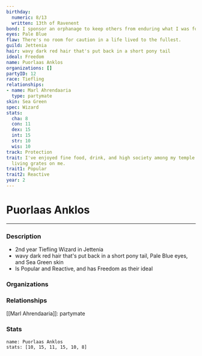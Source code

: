 ```yaml
---
birthday:
  numeric: 8/13
  written: 13th of Ravenent
bond: I sponsor an orphanage to keep others from enduring what I was forced to endure.
eyes: Pale Blue
flaw: There's no room for caution in a life lived to the fullest.
guild: Jettenia
hair: wavy dark red hair that's put back in a short pony tail
ideal: Freedom
name: Puorlaas Anklos
organizations: []
partyID: 12
race: Tiefling
relationships:
- name: Marl Ahrendaaria
  type: partymate
skin: Sea Green
spec: Wizard
stats:
  cha: 8
  con: 11
  dex: 15
  int: 15
  str: 10
  wis: 10
track: Protection
trait: I've enjoyed fine food, drink, and high society among my temple's elite. Rough
  living grates on me.
trait1: Popular
trait2: Reactive
year: 2
---
```

# Puorlaas Anklos
---
### Description
- 2nd year Tiefling Wizard in Jettenia
- wavy dark red hair that's put back in a short pony tail, Pale Blue eyes, and Sea Green skin
- Is Popular and Reactive, and has Freedom as their ideal

### Organizations
### Relationships
[[Marl Ahrendaaria]]: partymate
### Stats
```statblock
name: Puorlaas Anklos
stats: [10, 15, 11, 15, 10, 8]
```